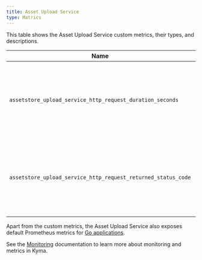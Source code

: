 ```yaml
---
title: Asset Upload Service
type: Matrics
---
```


This table shows the Asset Upload Service custom metrics, their types, and descriptions.

| Name | Type | Decription |
|------|-------------|------|
| `assetstore_upload_service_http_request_duration_seconds` | histogram | Specifies a number of HTTP requests the service processes in a given time series. |
| `assetstore_upload_service_http_request_returned_status_code` | counter | Specifies a number of different HTTP response status codes in a given time series. |

Apart from the custom metrics, the Asset Upload Service also exposes default Prometheus metrics for [Go applications](https://prometheus.io/docs/guides/go-application/).

See the [Monitoring](/components/monitoring) documentation to learn more about monitoring and metrics in Kyma.
